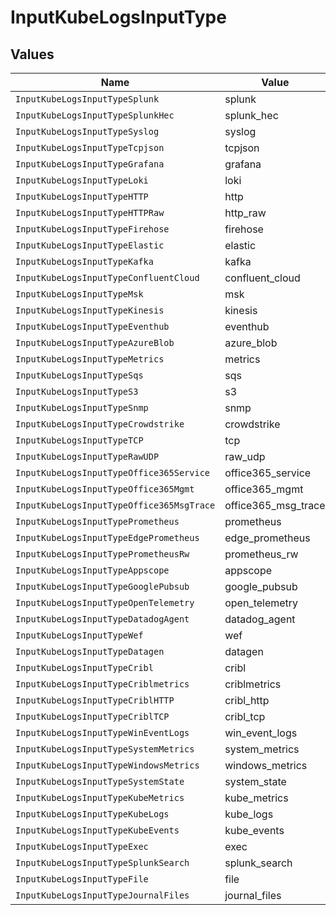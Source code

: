 # InputKubeLogsInputType


## Values

| Name                                      | Value                                     |
| ----------------------------------------- | ----------------------------------------- |
| `InputKubeLogsInputTypeSplunk`            | splunk                                    |
| `InputKubeLogsInputTypeSplunkHec`         | splunk_hec                                |
| `InputKubeLogsInputTypeSyslog`            | syslog                                    |
| `InputKubeLogsInputTypeTcpjson`           | tcpjson                                   |
| `InputKubeLogsInputTypeGrafana`           | grafana                                   |
| `InputKubeLogsInputTypeLoki`              | loki                                      |
| `InputKubeLogsInputTypeHTTP`              | http                                      |
| `InputKubeLogsInputTypeHTTPRaw`           | http_raw                                  |
| `InputKubeLogsInputTypeFirehose`          | firehose                                  |
| `InputKubeLogsInputTypeElastic`           | elastic                                   |
| `InputKubeLogsInputTypeKafka`             | kafka                                     |
| `InputKubeLogsInputTypeConfluentCloud`    | confluent_cloud                           |
| `InputKubeLogsInputTypeMsk`               | msk                                       |
| `InputKubeLogsInputTypeKinesis`           | kinesis                                   |
| `InputKubeLogsInputTypeEventhub`          | eventhub                                  |
| `InputKubeLogsInputTypeAzureBlob`         | azure_blob                                |
| `InputKubeLogsInputTypeMetrics`           | metrics                                   |
| `InputKubeLogsInputTypeSqs`               | sqs                                       |
| `InputKubeLogsInputTypeS3`                | s3                                        |
| `InputKubeLogsInputTypeSnmp`              | snmp                                      |
| `InputKubeLogsInputTypeCrowdstrike`       | crowdstrike                               |
| `InputKubeLogsInputTypeTCP`               | tcp                                       |
| `InputKubeLogsInputTypeRawUDP`            | raw_udp                                   |
| `InputKubeLogsInputTypeOffice365Service`  | office365_service                         |
| `InputKubeLogsInputTypeOffice365Mgmt`     | office365_mgmt                            |
| `InputKubeLogsInputTypeOffice365MsgTrace` | office365_msg_trace                       |
| `InputKubeLogsInputTypePrometheus`        | prometheus                                |
| `InputKubeLogsInputTypeEdgePrometheus`    | edge_prometheus                           |
| `InputKubeLogsInputTypePrometheusRw`      | prometheus_rw                             |
| `InputKubeLogsInputTypeAppscope`          | appscope                                  |
| `InputKubeLogsInputTypeGooglePubsub`      | google_pubsub                             |
| `InputKubeLogsInputTypeOpenTelemetry`     | open_telemetry                            |
| `InputKubeLogsInputTypeDatadogAgent`      | datadog_agent                             |
| `InputKubeLogsInputTypeWef`               | wef                                       |
| `InputKubeLogsInputTypeDatagen`           | datagen                                   |
| `InputKubeLogsInputTypeCribl`             | cribl                                     |
| `InputKubeLogsInputTypeCriblmetrics`      | criblmetrics                              |
| `InputKubeLogsInputTypeCriblHTTP`         | cribl_http                                |
| `InputKubeLogsInputTypeCriblTCP`          | cribl_tcp                                 |
| `InputKubeLogsInputTypeWinEventLogs`      | win_event_logs                            |
| `InputKubeLogsInputTypeSystemMetrics`     | system_metrics                            |
| `InputKubeLogsInputTypeWindowsMetrics`    | windows_metrics                           |
| `InputKubeLogsInputTypeSystemState`       | system_state                              |
| `InputKubeLogsInputTypeKubeMetrics`       | kube_metrics                              |
| `InputKubeLogsInputTypeKubeLogs`          | kube_logs                                 |
| `InputKubeLogsInputTypeKubeEvents`        | kube_events                               |
| `InputKubeLogsInputTypeExec`              | exec                                      |
| `InputKubeLogsInputTypeSplunkSearch`      | splunk_search                             |
| `InputKubeLogsInputTypeFile`              | file                                      |
| `InputKubeLogsInputTypeJournalFiles`      | journal_files                             |